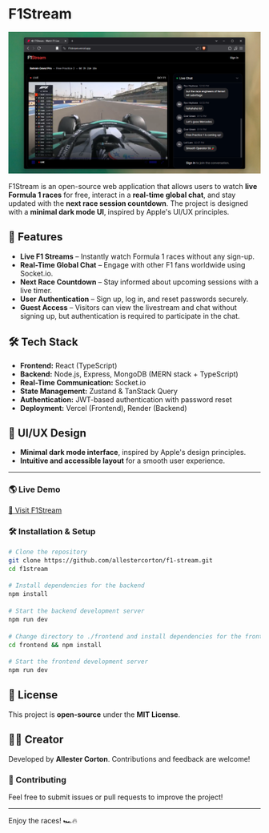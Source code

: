 # F1Stream

![F1Stream Preview](./frontend/public/preview-v2.png)

F1Stream is an open-source web application that allows users to watch **live Formula 1 races** for free, interact in a **real-time global chat**, and stay updated with the **next race session countdown**. The project is designed with a **minimal dark mode UI**, inspired by Apple's UI/UX principles.

## 🚀 Features

- **Live F1 Streams** – Instantly watch Formula 1 races without any sign-up.
- **Real-Time Global Chat** – Engage with other F1 fans worldwide using Socket.io.
- **Next Race Countdown** – Stay informed about upcoming sessions with a live timer.
- **User Authentication** – Sign up, log in, and reset passwords securely.
- **Guest Access** – Visitors can view the livestream and chat without signing up, but authentication is required to participate in the chat.

## 🛠 Tech Stack

- **Frontend:** React (TypeScript)
- **Backend:** Node.js, Express, MongoDB (MERN stack + TypeScript)
- **Real-Time Communication:** Socket.io
- **State Management:** Zustand & TanStack Query
- **Authentication:** JWT-based authentication with password reset
- **Deployment:** Vercel (Frontend), Render (Backend)

## 🎨 UI/UX Design

- **Minimal dark mode interface**, inspired by Apple's design principles.
- **Intuitive and accessible layout** for a smooth user experience.

---

### 🌎 Live Demo

[🔗 Visit F1Stream](https://f1stream.vercel.app/)

### 🛠 Installation & Setup

```sh
# Clone the repository
git clone https://github.com/allestercorton/f1-stream.git
cd f1stream

# Install dependencies for the backend
npm install

# Start the backend development server
npm run dev

# Change directory to ./frontend and install dependencies for the frontend
cd frontend && npm install

# Start the frontend development server
npm run dev
```

## 📜 License

This project is **open-source** under the **MIT License**.

## 👨‍💻 Creator

Developed by **Allester Corton**. Contributions and feedback are welcome!

### 🤝 Contributing

Feel free to submit issues or pull requests to improve the project!

---

Enjoy the races! 🏎️🔥
